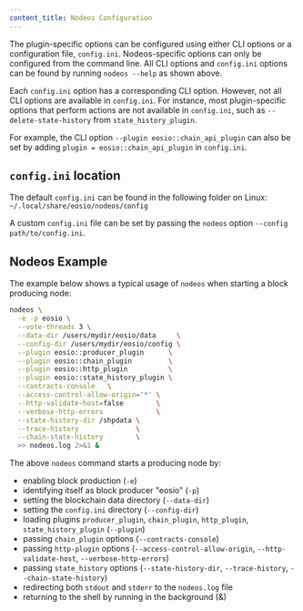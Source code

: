 ```yaml
---
content_title: Nodeos Configuration
---
```


The plugin-specific options can be configured using either CLI options or a configuration file, `config.ini`. Nodeos-specific options can only be configured from the command line. All CLI options and `config.ini` options can be found by running `nodeos --help` as shown above.

Each `config.ini` option has a corresponding CLI option. However, not all CLI options are available in `config.ini`. For instance, most plugin-specific options that perform actions are not available in `config.ini`, such as `--delete-state-history` from `state_history_plugin`.

For example, the CLI option `--plugin eosio::chain_api_plugin` can also be set by adding `plugin = eosio::chain_api_plugin` in `config.ini`.

## `config.ini` location

The default `config.ini` can be found in the following folder on Linux:
`~/.local/share/eosio/nodeos/config`

A custom `config.ini` file can be set by passing the `nodeos` option `--config path/to/config.ini`.

## Nodeos Example

The example below shows a typical usage of `nodeos` when starting a block producing node:

```sh
nodeos \
  -e -p eosio \
  --vote-threads 3 \
  --data-dir /users/mydir/eosio/data     \
  --config-dir /users/mydir/eosio/config \
  --plugin eosio::producer_plugin      \
  --plugin eosio::chain_plugin         \
  --plugin eosio::http_plugin          \
  --plugin eosio::state_history_plugin \
  --contracts-console   \
  --access-control-allow-origin='*' \
  --http-validate-host=false        \
  --verbose-http-errors             \
  --state-history-dir /shpdata \
  --trace-history              \
  --chain-state-history        \
  >> nodeos.log 2>&1 &
```

The above `nodeos` command starts a producing node by:

* enabling block production (`-e`)
* identifying itself as block producer "eosio" (`-p`)
* setting the blockchain data directory (`--data-dir`)
* setting the `config.ini` directory (`--config-dir`)
* loading plugins `producer_plugin`, `chain_plugin`, `http_plugin`, `state_history_plugin` (`--plugin`)
* passing `chain_plugin` options (`--contracts-console`)
* passing `http-plugin` options (`--access-control-allow-origin`, `--http-validate-host`, `--verbose-http-errors`)
* passing `state_history` options (`--state-history-dir`, `--trace-history`, `--chain-state-history`)
* redirecting both `stdout` and `stderr` to the `nodeos.log` file
* returning to the shell by running in the background (&)
